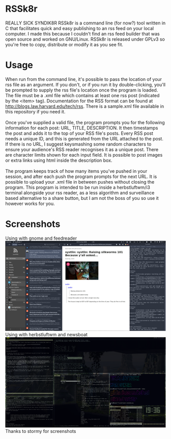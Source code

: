 # RSSk8r
REALLY SICK SYNDIK8R
RSSk8r is a command line (for now?) tool written in C that facilitates quick and easy publishing to an rss feed on your local computer. I made this because I couldn't find an rss feed builder that was open source and worked on GNU/Linux. RSSk8r is released under GPLv3 so you're free to copy, distribute or modify it as you see fit.

# Usage
When run from the command line, it's possible to pass the location of your rss file as an argument. If you don't, or if you run it by double-clicking, you'll be prompted to supply the rss file's location once the program is loaded. The file must be a .xml file which contains at least one rss post (indicated by the \<item\> tag). Documentation for the RSS format can be found at http://blogs.law.harvard.edu/tech/rss. There is a sample.xml file available in this repository if you need it.
<br><br>Once you've supplied a valid file, the program prompts you for the following information for each post: URL, TITLE, DESCRIPTION. It then timestamps the post and adds it to the top of your RSS file's posts. Every RSS post needs a unique ID, and this is generated from the URL attached to the post. If there is no URL, I suggest keysmashing some random characters to ensure your audience's RSS reader recognises it as a unique post. There are character limits shown for each input field. It is possible to post images or extra links using html inside the description box.
<br><br>The program keeps track of how many items you've pushed in your session, and after each push the program prompts for the next URL. It is possible to upload your .xml file in between pushes without closing the program. This program is intended to be run inside a herbstluftwm/i3 terminal alongside your rss reader, as a less algorithm and surveillance based alternative to a share button, but I am not the boss of you so use it however works for you.
# Screenshots
Using with gnome and feedreader
<img src="https://github.com/Echolalien/rssk8r/blob/master/Screenshot%20from%202020-08-23%2018-53-24.png">
Using with herbstluftwm and newsboat
<img src="https://github.com/Echolalien/rssk8r/blob/master/screenshot.png">
Thanks to stormy for screenshots
